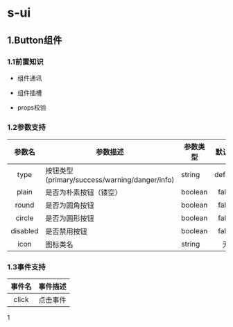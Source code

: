 # s-ui

## 1.Button组件

### 1.1前置知识

* 组件通讯
* 组件插槽

* props校验

### 1.2参数支持

|  参数名  | 参数描述                                      | 参数类型 | 默认值 |
| :------: | --------------------------------------------- | -------- | :-----: |
|   type   | 按钮类型(primary/success/warning/danger/info) | string   | default |
|  plain  | 是否为朴素按钮（镂空）                        | boolean  |  false  |
|  round  | 是否为圆角按钮                                | boolean  |  false  |
|  circle  | 是否为圆形按钮                                | boolean  |  false  |
| disabled | 是否禁用按钮                                  | boolean  |  false  |
|   icon   | 图标类名                                      | string   |   无   |

### 1.3事件支持

| 事件名 | 事件描述 |
| :----: | -------- |
| click | 点击事件 |

1
